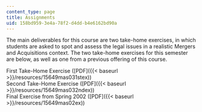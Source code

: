 ```yaml
---
content_type: page
title: Assignments
uid: 158bd959-3e4a-78f2-d4dd-b4e6162bd90a
---
```


The main deliverables for this course are two take-home exercises, in which students are asked to spot and assess the legal issues in a realistic Mergers and Acquisitions context. The two take-home exercises for this semester are below, as well as one from a previous offering of this course.

First Take-Home Exercise ([PDF]({{< baseurl >}}/resources/15649mas031stex))  
Second Take-Home Exercise ([PDF]({{< baseurl >}}/resources/15649mas032ndex))  
Final Exercise from Spring 2002 ([PDF]({{< baseurl >}}/resources/15649mas02ex))